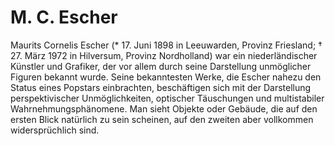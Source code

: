 # M. C. Escher
Maurits Cornelis Escher (* 17. Juni 1898 in Leeuwarden, Provinz Friesland; † 27. März 1972 in Hilversum, Provinz Nordholland) war ein niederländischer Künstler und Grafiker, der vor allem durch seine Darstellung unmöglicher Figuren bekannt wurde. 
Seine bekanntesten Werke, die Escher nahezu den Status eines Popstars einbrachten, beschäftigen sich mit der Darstellung perspektivischer Unmöglichkeiten, optischer Täuschungen und multistabiler Wahrnehmungsphänomene. Man sieht Objekte oder Gebäude, die auf den ersten Blick natürlich zu sein scheinen, auf den zweiten aber vollkommen widersprüchlich sind.


